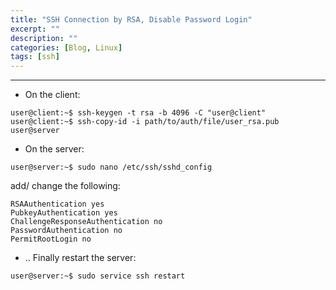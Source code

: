 ```yaml
---
title: "SSH Connection by RSA, Disable Password Login"
excerpt: ""
description: ""
categories: [Blog, Linux]
tags: [ssh]
---
```


---
+ On the client:
```
user@client:~$ ssh-keygen -t rsa -b 4096 -C "user@client"
user@client:~$ ssh-copy-id -i path/to/auth/file/user_rsa.pub user@server
```
+ On the server:
```
user@server:~$ sudo nano /etc/ssh/sshd_config
```
add/ change the following:
```
RSAAuthentication yes
PubkeyAuthentication yes
ChallengeResponseAuthentication no
PasswordAuthentication no
PermitRootLogin no
```
+ .. Finally restart the server:
```
user@server:~$ sudo service ssh restart
```